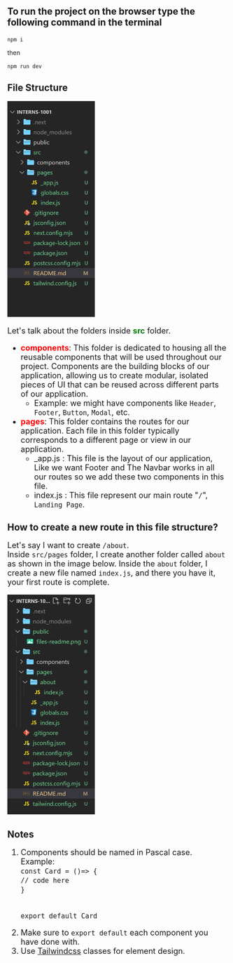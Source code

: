 ## To run the project on the browser type the following command in the terminal
```
npm i
```
then
```
npm run dev
```

## File Structure 

<img src="./public/files-readme.png" width="200px" />

<p style="font-size: 18px">Let's talk about the folders inside <span style="color:green; font-weight:bold">src</span> folder.</p>
<ul style="font-size: 18px">
    <li>
        <span style="color:red; font-weight:bold">components</span>: 
        This folder is dedicated to housing all the reusable components that will be used throughout our project. Components are the building blocks of our application, allowing us to create modular, isolated pieces of UI that can be reused across different parts of our application.
        <ul>
            <li>Example: we might have components like <code>Header</code>, <code>Footer</code>, <code>Button</code>, <code>Modal</code>, etc.</li>
        </ul>
    </li>
    <li>
        <span style="color:red; font-weight:bold">pages</span>:
        This folder contains the routes for our application. Each file in this folder typically corresponds to a different page or view in our application.
        <ul>
            <li>_app.js : This file is the layout of our application, Like we want  Footer and The Navbar works in all our routes so we add these two components in this file.</li>
            <li>index.js : This file represent our main route "<code>/</code>", <code>Landing Page</code>.</li>
        </ul>
    </li>
</ul>

<h2>How to create a new route in this file structure?</h2>
<p style="font-size: 18px">
    Let's say I want to create <code>/about</code>.
    <br>
    Inside <code>src/pages</code> folder, I create another folder called <code>about</code> as shown in the image below. Inside the <code>about</code> folder, I create a new file named <code>index.js</code>, and there you have it, your first route is complete.
</p>
<img src="./public/route.png" width="200px" />

## Notes

<ol style="font-size: 18px">
<li>Components should be named in Pascal case. <br> Example: <br>
<code>const Card = ()=> {
// code here
}

export default Card</code></li>
<li>Make sure to <code>export default</code> each component you have done with.</li>
<li>Use <a href="https://tailwindcss.com/docs/aspect-ratio">Tailwindcss</a> classes for element design.</li>


</ol>






